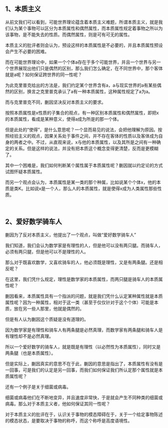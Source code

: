 <h2>1、本质主义</h2><p data-pid="790urGYy">从前文我们可以看到，可能世界理论蕴含着本质主义难题，所谓本质主义，就是我们认为某个事物可以区分为本质属性和偶然属性，而本质属性规定着事物之所以为该事物，是不能失去的性质。而偶然属性，则是可有可无的属性。</p><p data-pid="PvjQ0HFJ">本质主义的批评者则会认为，预设这样的本质属性是不必要的，并且本质属性预设会产生不必要的困难。</p><p data-pid="hchdQKne">而在可能世界理论中，如果一个个体a存在于多个可能世界，并且一个世界与另一个世界展现出他们只是偶然的区别，那么我们怎么确定，在不同世界中，那个客体就是a呢？如何保证跨世界的同一性呢？</p><p data-pid="Hl0zEN5P">为此克里普克给出的方法是，我们约定某个世界含有a，a与现实世界的a有某些偶然的区别，换言之克里普克承认了a有一种本质属性，这种属性规定了a为a。</p><p data-pid="QV-q00oQ">而与克里普克不同，蒯因坚决反对本质主义的要求。</p><p data-pid="gvb4FndS">按照本质属性是x性质的子集合的观点，有一种区别本质属性和偶然属性，即把x的本质属性，看成是某种意义，使得a成为所是的那一个体。</p><p data-pid="KPERmqpy">但是此处的“使得”，是什么意思呢？一个显而易见的说法，会把他理解为原因。按照经验主义的观点，因果关系处于事件之间，并不存在客体的性质以及客体成为自身的两者之中。不过，从直观来说，x与他的本质属性，以及其所是之间有一种确定的关系。但是这样的说法，并没有把本质这个概念变得更清楚，反而是更模糊了。</p><p data-pid="84eGCHH8">其中一个困难是，我们如何判断某个属性属于本质属性呢？蒯因就以约定论的方式试图怀疑本质属性。</p><p data-pid="ZE4f4WlD">而另一个观点会认为，本质属性是某一类的那个种属，比如说某个个体x，他的本质是类K。比如说x是一个人，那么人的本质属性，就是使得x成为人类属性那些性质。</p><p><br></p><h2>2、爱好数学骑车人</h2><p data-pid="yPPKxOQS">蒯因为了反对本质主义，他提出了一个观点，叫做“爱好数学骑车人”</p><p data-pid="WaOVSROm">我们知道，我们会认为数学家是有理性的人，但是他可以没有两只腿。而骑车人，必须有两只腿，但是他可以不是理性的人。</p><p data-pid="D66g21ET">那么对于既喜欢数学，又喜欢骑车的人，他必须既是理性，又是有两条腿。还是相反呢？</p><p data-pid="BS52Z0qI">在这里，我们凭什么规定，理性是数学家的本质属性，而两只腿是骑车人的本质属性呢？</p><p data-pid="z8AojLrx">蒯因看来，本质属性具有一个指派的问题，就是我们凭什么认定某种属性就是本质属性呢？因为一种属性，相对于这一类（甚至于仅仅针对于这个个体）可能是本质，放在另一些人那里，他就是偶然的。</p><p data-pid="GhYqcNau">但是有人认为蒯因这个质疑是没有道理的。</p><p data-pid="_bG9xqyq">因为数学家是有理性和骑车人有两条腿是必然真理，而数学家有两条腿和骑车人是有理性却不是必然真理。</p><p data-pid="DCKvJlC0">所以一个爱好数学的骑车人，就是既是有理性（以必然性为本质属性），同时又是两条腿（也是本质属性）。</p><p data-pid="4lFZWMrF">但是实际上，蒯因真实的意思不在于此，蒯因的意思是指出了，本质属性有没有是一回事，可是我们的认定是另一回事，而我们如何保证我们所认定那个属性就是本质属性呢？</p><p data-pid="5tkkJ3eg">还有一个例子是关于细菌或病毒。</p><p data-pid="nr3HUVlu">细菌或病毒他们在不断地变异，并且速度非常快，于是就会产生不同种类的细菌或病毒。那么对于本质主义者，他如何保证其同一性呢？</p><p data-pid="0eVhtatt">对于本质主义的批评在于，认识关于事物的模态障碍在于，关于一个给定事物陈述的模态状态，是要取决于事物的称呼，而这个称呼是高度语境性。</p><p></p>